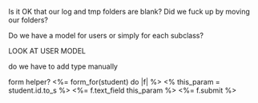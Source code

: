 Is it OK that our log and tmp folders are blank? Did we fuck up by moving our folders?

Do we have a model for users or simply for each subclass?

LOOK AT USER MODEL

do we have to add type manually

form helper?
<%= form_for(student) do |f| %>
<% this_param = student.id.to_s %>
<%= f.text_field this_param %>
<%= f.submit %>
